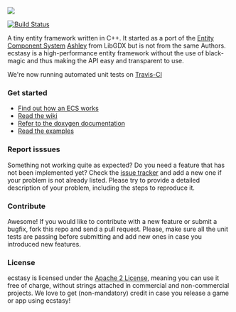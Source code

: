 ![](http://lusito.github.io/ecstasy/ecstasy.png)

[![Build Status](https://travis-ci.org/Lusito/ecstasy.svg?branch=master)](https://travis-ci.org/Lusito/ecstasy)

A tiny entity framework written in C++. It started as a port of the [Entity Component System](http://www.gamedev.net/page/resources/_/technical/game-programming/understanding-component-entity-systems-r3013) [Ashley](http://github.com/libgdx/ashley/)
from LibGDX but is not from the same Authors. ecstasy is a high-performance
entity framework  without the use of black-magic and thus making the API easy
and transparent to use.

We're now running automated unit tests on [Travis-CI](https://travis-ci.org/)

### Get started

* [Find out how an ECS works](http://www.gamedev.net/page/resources/_/technical/game-programming/understanding-component-entity-systems-r3013)
* [Read the wiki](https://github.com/Lusito/ecstasy/wiki)
* [Refer to the doxygen documentation](http://lusito.github.io/ecstasy/annotated.html)
* [Read the examples](https://github.com/Lusito/ecstasy/tree/master/tests)

### Report isssues

Something not working quite as expected? Do you need a feature that has not been implemented yet? Check the [issue tracker](https://github.com/Lusito/ecstasy/issues) and add a new one if your problem is not already listed. Please try to provide a detailed description of your problem, including the steps to reproduce it.

### Contribute

Awesome! If you would like to contribute with a new feature or submit a bugfix, fork this repo and send a pull request. Please, make sure all the unit tests are passing before submitting and add new ones in case you introduced new features.

### License

ecstasy is licensed under the [Apache 2 License](https://github.com/Lusito/ecstasy/blob/master/LICENSE), meaning you
can use it free of charge, without strings attached in commercial and non-commercial projects. We love to
get (non-mandatory) credit in case you release a game or app using ecstasy!

